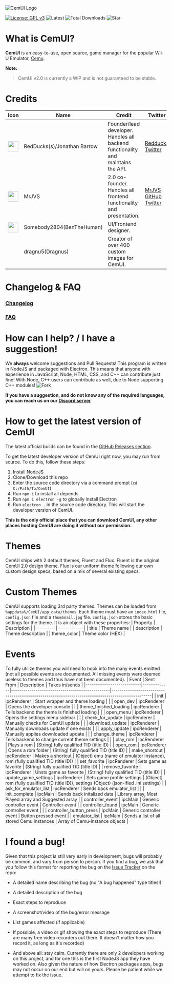 ![CemUI Logo](https://i.imgur.com/FyFr81X.png)

[![License: GPL v3](https://img.shields.io/badge/License-GPL%20v3-blue.svg)](https://www.gnu.org/licenses/gpl-3.0)
![Latest](https://img.shields.io/github/release/RedDuckss/CemUI/all.svg)
![Total Downloads](https://img.shields.io/github/downloads/RedDuckss/CemUI/total.svg)
![Star](https://img.shields.io/github/stars/RedDuckss/CemUI.svg?style=social&label=Star)

# What is CemUI?
**CemUI** is an easy-to-use, open source, game manager for the popular Wii-U Emulator, [Cemu](http://cemu.info/).

**Note:**
> CemUI v2.0 is currently a WIP and is not guaranteed to be stable.

# Credits
| Icon                                                    | Name                        | Credit                                                                           | Twitter                            | GitHub                           |
|---------------------------------------------------------|-----------------------------|----------------------------------------------------------------------------------|------------------------------------|----------------------------------|
| <img src="https://i.imgur.com/5QshX3v.png" height="32"> | RedDucks(s)/Jonathan Barrow | Founder/lead developer. Handles all backend functionality and maintains the API. | [Redducks Twitter](https://twitter.com/jondbarrow) | [Redducks GitHub](https://github.com/RedDuckss) |
| <img src="https://i.imgur.com/OFFt3eK.png" height="32"> | MrJVS                       | 2.0 co-founder. Handles all frontend functionality and presentation.             | [MrJVS GitHub Twitter](https://twitter.com/TWmrjvs)    | [MrJVS GitHub](https://github.com/mrjvs)     |
| <img src="https://i.imgur.com/Rc3lGbO.png" height="32"> | Somebody2804(BenTheHuman)   | UI/Frontend designer.                                                            |                                    |                                  |
|                                                         | dragnu5(Dragnus)            | Creator of over 400 custom images for CemUI.                                     |                                    |                                  |

# Changelog & FAQ
### [Changelog](https://github.com/RedDuckss/CemUI/blob/master/CHANGELOG.md)

### [FAQ](https://github.com/RedDuckss/CemUI/blob/master/FAQ.md)


# How can I help? / I have a suggestion!
We **always** welcome suggestions and Pull Requests! This program is written in NodeJS and packaged with Electron. This means that anyone with experience in JavaScript, Node, HTML, CSS, and C++ can contribute just fine! With Node, C++ users can contribute as well, due to Node supporting C++ modules!
![Fork](https://img.shields.io/github/forks/RedDuckss/CemUI.svg?style=social&label=Fork)

**If you have a suggestion, and do not know any of the required languages, you can reach us on our [Discord server][1]**

# How to get the latest version of CemUI

The latest official builds can be found in the [GitHub Releases section](https://github.com/RedDuckss/CemUI/releases).

To get the latest developer version of CemUI right now, you may run from source. To do this, follow these steps:

1. Install [NodeJS](https://nodejs.org/)
2. Clone/Download this repo
3. Enter the source code directory via a command prompt (`cd C:/Path/To/CemUI`)
4. Run `npm i` to install all depends
5. Run `npm i electron -g` to globally install Electron
6. Run `electron .` in the source code directory. This will start the developer version of CemUI.

**This is the only official place that you can download CemUI, any other places hosting CemUI are doing it without our permission.**

# Themes
CemUI ships with 2 default themes, Fluent and Flux. Fluent is the original CemUI 2.0 design theme. Flux is our uniform theme following our own custom design specs, based on a mix of several existing specs.

# Custom Themes
CemUI supports loading 3rd party themes. Themes can be loaded from `%appdata%/CemUI/app_data/themes`. Each theme must have an `index.html` file, `config.json` file and a `thumbnail.jpg` file. `config.json` stores the basic settings for the theme. It is an object with these properties:
| Property | Description |
|----------|-------------|
| title | Theme name |
| description | Theme description |
| theme_color | Theme color (HEX) |

# Events
To fully utilize themes you will need to hook into the many events emitted (not all possible events are documented. All missing events were deemed useless to themes and thus have not been documented).
| Event                     | Sent From   | Description                                    | Takes in/sends                                                                                  |
|---------------------------|-------------|------------------------------------------------|-------------------------------------------------------------------------------------------------|
| init                    | ipcRenderer | Start wrapper and theme loading                |                                                                                                 |
| open_dev                | ipcRenderer | Opens the developer console                    |                                                                                                 |
| theme_finished_loading  | ipcRenderer | Tells backend the theme is finished loading    |                                                                                                 |
| open_menu               | ipcRenderer | Opens the settings menu sidebar                |                                                                                                 |
| check_for_update        | ipcRenderer | Manually checks for CemUI update               |                                                                                                 |
| download_update         | ipcRenderer | Manually downloads update if one exists        |                                                                                                 |
| apply_update            | ipcRenderer | Manually applies downloaded update             |                                                                                                 |
| change_theme            | ipcRenderer | Tells backend to change current theme settings |                                                                                                 |
| play_rom                | ipcRenderer | Plays a rom                                    | (String) fully qualified TID (title ID)                                                         |
| open_rom                | ipcRenderer | Opens a rom folder                             | (String) fully qualified TID (title ID)                                                         |
| make_shortcut           | ipcRenderer | Makes a shortcut                               | (Object) emu (name of emulator instance), rom (fully qualified TID (title ID))              |
| set_favorite            | ipcRenderer | Sets game as favorite                          | (String) fully qualified TID (title ID)                                                         |
| remove_favorite         | ipcRenderer | Unsts game as favorite                         | (String) fully qualified TID (title ID)                                                         |
| update_game_settings    | ipcRenderer | Sets game profile settings                     | (Object) rom (fully qualified TID (title ID)), settings (Object) (json-ified .ini settings) |
| ask_for_emulator_list   | ipcRenderer | Sends back emulator_list                     |                                                                                                 |
| init_complete           | ipcMain     | Sends back initalized data                     | Library array, Most Played array and Suggested array                                            |
| controller_event        | ipcMain     | Generic controller event                       | Controller event                                                                                |
| controller_found        | ipcMain     | Generic controller event                       |                                                                                                 |
| controller_button_press | ipcMain     | Generic controller event                       | Button pressed event                                                                            |
| emulator_list           | ipcMain     | Sends a list of all stored Cemu instances      | Array of Cemu-instance objects                                                                  |


# I found a bug!
Given that this project is still very early in development, bugs will probably be common, and vary from person to person. If you find a bug, we ask that you follow this format for reporting the bug on the [Issue Tracker](https://github.com/RedDuckss/CemUI/issues) on the repo:
- A detailed name describing the bug (no "A bug happened" type titles!)
- A detailed description of the bug

- Exact steps to reproduce
- A screenshot/video of the bug/error message
- List games affected (if applicable)
- If possible, a video or gif showing the exact steps to reproduce (There are many free video recorders out there. It doesn't matter how you record it, as long as it's recorded)
- And above all: stay calm. Currently there are only 2 developers working on this project, and for one this is the first NodeJS app they have worked on. Also given the nature of how Electron packages apps, bugs may not occur on our end but will on yours. Please be patient while we attempt to fix the issue.

[1]: https://discord.gg/EKn8HnW
